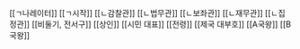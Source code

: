 [[ㄱ나레이터]]
[[ㄱ시작]]
[[ㄴ감찰관]]
[[ㄴ법무관]]
[[ㄴ보좌관]]
[[ㄴ재무관]]
[[ㄴ집정관]]
[[비둘기, 전서구]]
[[상인]]
[[시민 대표]]
[[전령]]
[[제국 대부호]]
[[A국왕]]
[[B국왕]]
